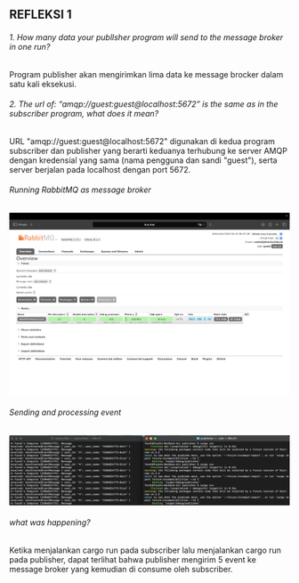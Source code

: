 ## REFLEKSI 1
###### 1. How many data your publlsher program will send to the message broker in one run?
Program publisher akan mengirimkan lima data ke message brocker dalam satu kali eksekusi.

###### 2. The url of: “amqp://guest:guest@localhost:5672” is the same as in the subscriber program, what does it mean?
URL "amqp://guest:guest@localhost:5672" digunakan di kedua program subscriber dan publisher yang berarti keduanya terhubung ke server AMQP dengan kredensial yang sama (nama pengguna dan sandi "guest"), serta server berjalan pada localhost dengan port 5672.

###### Running RabbitMQ as message broker
![Commit 3](assets/images/commit3.png)

###### Sending and processing event
![Commit 4](assets/images/commit4.png)
###### what was happening?
Ketika menjalankan cargo run pada subscriber lalu menjalankan cargo run pada publisher, dapat terlihat bahwa publisher mengirim 5 event ke message broker yang kemudian di consume oleh subscriber.